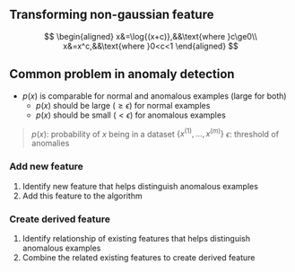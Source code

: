 
## Transforming non-gaussian feature

$$
\begin{aligned}
x&=\log{(x+c)},&&\text{where }c\ge0\\
x&=x^c,&&\text{where }0<c<1
\end{aligned}
$$

## Common problem in anomaly detection


- $p(x)$ is comparable for normal and anomalous examples (large for both)
  - $p(x)$ should be large ($\ge\epsilon$) for normal examples
  - $p(x)$ should be small ($<\epsilon$) for anomalous examples

> $p(x)$: probability of $x$ being in a dataset $\{x^{(1)},\ldots,x^{(m)}\}$
> $\epsilon$: threshold of anomalies


### Add new feature

1. Identify new feature that helps distinguish anomalous examples
2. Add this feature to the algorithm

### Create derived feature

1. Identify relationship of existing features that helps distinguish anomalous examples
2. Combine the related existing features to create derived feature
